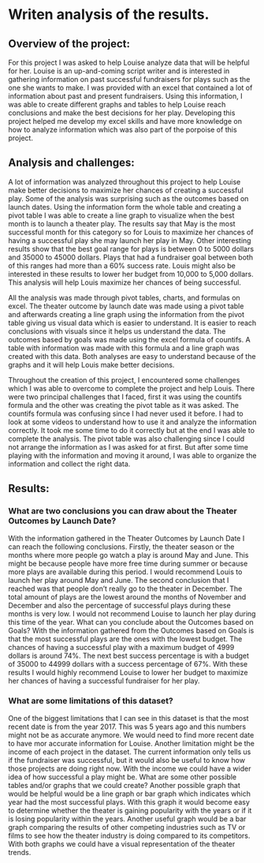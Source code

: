 # Writen analysis of the results.

## Overview of the project:

For this project I was asked to help Louise analyze data that will be helpful for her. Louise is an up-and-coming script writer and is interested in gathering information on past successful fundraisers for plays such as the one she wants to make. I was provided with an excel that contained a lot of information about past and present fundraisers. Using this information, I was able to create different graphs and tables to help Louise reach conclusions and make the best decisions for her play. Developing this project helped me develop my excel skills and have more knowledge on how to analyze information which was also part of the porpoise of this project.

## Analysis and challenges:

A lot of information was analyzed throughout this project to help Louise make better decisions to maximize her chances of creating a successful play. Some of the analysis was surprising such as the outcomes based on launch dates. Using the information form the whole table and creating a pivot table I was able to create a line graph to visualize when the best month is to launch a theater play. The results say that May is the most successful month for this category so for Louis to maximize her chances of having a successful play she may launch her play in May. Other interesting results show that the best goal range for plays is between 0 to 5000 dollars and 35000 to 45000 dollars. Plays that had a fundraiser goal between both of this ranges had more than a 60% success rate. Louis might also be interested in these results to lower her budget from 10,000 to 5,000 dollars. This analysis will help Louis maximize her chances of being successful.

All the analysis was made through pivot tables, charts, and formulas on excel. The theater outcome by launch date was made using a pivot table and afterwards creating a line graph using the information from the pivot table giving us visual data which is easier to understand. It is easier to reach conclusions with visuals since it helps us understand the data. The outcomes based by goals was made using the excel formula of countifs. A table with information was made with this formula and a line graph was created with this data. Both analyses are easy to understand because of the graphs and it will help Louis make better decisions. 

Throughout the creation of this project, I encountered some challenges which I was able to overcome to complete the project and help Louis. There were two principal challenges that I faced, first it was using the countifs formula and the other was creating the pivot table as it was asked. The countifs formula was confusing since I had never used it before. I had to look at some videos to understand how to use it and analyze the information correctly. It took me some time to do it correctly but at the end I was able to complete the analysis. The pivot table was also challenging since I could not arrange the information as I was asked for at first. But after some time playing with the information and moving it around, I was able to organize the information and collect the right data. 

## Results:

### What are two conclusions you can draw about the Theater Outcomes by Launch Date?
With the information gathered in the Theater Outcomes by Launch Date I can reach the following conclusions. Firstly, the theater season or the months where more people go watch a play is around May and June. This might be because people have more free time during summer or because more plays are available during this period. I would recommend Louis to launch her play around May and June. The second conclusion that I reached was that people don’t really go to the theater in December. The total amount of plays are the lowest around the months of November and December and also the percentage of successful plays during these months is very low. I would not recommend Louise to launch her play during this time of the year. 
What can you conclude about the Outcomes based on Goals?
With the information gathered from the Outcomes based on Goals is that the most successful plays are the ones with the lowest budget. The chances of having a successful play with a maximum budget of 4999 dollars is around 74%. The next best success percentage is with a budget of 35000 to 44999 dollars with a success percentage of 67%. With these results I would highly recommend Louise to lower her budget to maximize her chances of having a successful fundraiser for her play. 
### What are some limitations of this dataset?
One of the biggest limitations that I can see in this dataset is that the most recent date is from the year 2017. This was 5 years ago and this numbers might not be as accurate anymore. We would need to find more recent date to have mor accurate information for Louise. Another limitation might be the income of each project in the dataset. The current information only tells us if the fundraiser was successful, but it would also be useful to know how those projects are doing right now. With the income we could have a wider idea of how successful a play might be. 
What are some other possible tables and/or graphs that we could create?
Another possible graph that would be helpful would be a line graph or bar graph which indicates which year had the most successful plays. With this graph it would become easy to determine whether the theater is gaining popularity with the years or if it is losing popularity within the years. Another useful graph would be a bar graph comparing the results of other competing industries such as TV or films to see how the theater industry is doing compared to its competitors. With both graphs we could have a visual representation of the theater trends.

